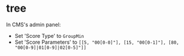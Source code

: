 # tree

In CMS's admin panel:
- Set 'Score Type' to `GroupMin`
- Set 'Score Parameters' to `[[5, "00[0-0]"], [15, "00[0-1]"], [80, "00[0-9]|01[0-9]|02[0-5]"]]`